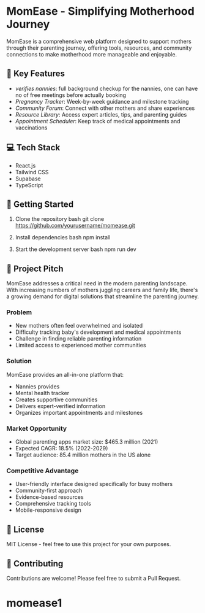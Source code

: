 # MomEase - Simplifying Motherhood Journey

MomEase is a comprehensive web platform designed to support mothers through their parenting journey, offering tools, resources, and community connections to make motherhood more manageable and enjoyable.

## 🌟 Key Features
- *verifies nannies*: full background checkup for the nannies, one can have no of free meetings before actually booking
- *Pregnancy Tracker*: Week-by-week guidance and milestone tracking
- *Community Forum*: Connect with other mothers and share experiences
- *Resource Library*: Access expert articles, tips, and parenting guides
- *Appointment Scheduler*: Keep track of medical appointments and vaccinations

## 💻 Tech Stack

- React.js
- Tailwind CSS
- Supabase
- TypeScript

## 🚀 Getting Started

1. Clone the repository
bash
git clone https://github.com/yourusername/momease.git


2. Install dependencies
bash
npm install


3. Start the development server
bash
npm run dev


## 📝 Project Pitch

MomEase addresses a critical need in the modern parenting landscape. With increasing numbers of mothers juggling careers and family life, there's a growing demand for digital solutions that streamline the parenting journey.

### Problem
- New mothers often feel overwhelmed and isolated
- Difficulty tracking baby's development and medical appointments
- Challenge in finding reliable parenting information
- Limited access to experienced mother communities

### Solution
MomEase provides an all-in-one platform that:
- Nannies provides
- Mental health tracker
- Creates supportive communities
- Delivers expert-verified information
- Organizes important appointments and milestones

### Market Opportunity
- Global parenting apps market size: $465.3 million (2021)
- Expected CAGR: 18.5% (2022-2029)
- Target audience: 85.4 million mothers in the US alone

### Competitive Advantage
- User-friendly interface designed specifically for busy mothers
- Community-first approach
- Evidence-based resources
- Comprehensive tracking tools
- Mobile-responsive design

## 📄 License

MIT License - feel free to use this project for your own purposes.

## 👥 Contributing

Contributions are welcome! Please feel free to submit a Pull Request.
# momease1
